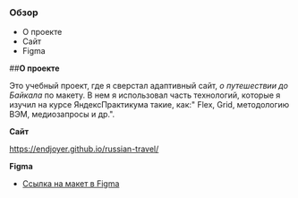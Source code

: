 ### Обзор
* О проекте
* Сайт
* Figma


##**О проекте**

Это учебный проект, где я сверстал адаптивный сайт, _о путешествии до Байкала_  по макету. В нем я использовал часть технологий, которые я изучил на курсе ЯндексПрактикума такие, как:" Flex, Grid,  методологию ВЭМ, медиозапросы и др.".

**Сайт**

https://endjoyer.github.io/russian-travel/

**Figma**

* [Ссылка на макет в Figma](https://www.figma.com/file/5S2WSbEFL6awjVWJ0NWL8Q/Sprint-3_-Russia-_-desktop-mobile?node-id=28503%3A0)


